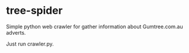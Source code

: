 # tree-spider
Simple python web crawler for gather information about Gumtree.com.au adverts.

Just run crawler.py.
